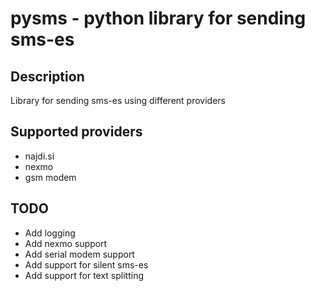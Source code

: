 pysms - python library for sending sms-es
========================================

Description
-----------
Library for sending sms-es using different providers

Supported providers
-------------------

- najdi.si
- nexmo
- gsm modem

TODO
----

- Add logging
- Add nexmo support
- Add serial modem support
- Add support for silent sms-es
- Add support for text splitting
